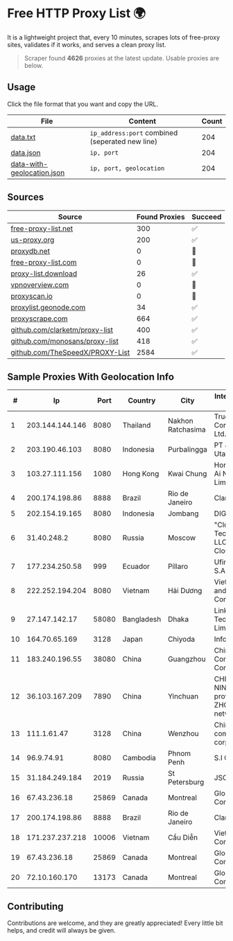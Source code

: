
# Free HTTP Proxy List 🌍

It is a lightweight project that, every 10 minutes, scrapes lots of free-proxy sites, validates if it works, and serves a clean proxy list.


> Scraper found **4626** proxies at the latest update. Usable proxies are below.

## Usage

Click the file format that you want and copy the URL.


|File|Content|Count|
|----|-------|-----|
|[data.txt](https://raw.githubusercontent.com/themiralay/Proxy-List-World/master/data.txt)|`ip_address:port` combined (seperated new line)|204|
|[data.json](https://raw.githubusercontent.com/themiralay/Proxy-List-World/master/data.json)|`ip, port`|204|
|[data-with-geolocation.json](https://raw.githubusercontent.com/themiralay/Proxy-List-World/master/data-with-geolocation.json)|`ip, port, geolocation`|204|

## Sources

|Source|Found Proxies|Succeed|
|------|-------------|-------|
|[free-proxy-list.net](https://free-proxy-list.net)|300|✅|
|[us-proxy.org](https://www.us-proxy.org)|200|✅|
|[proxydb.net](http://proxydb.net)|0|🚫|
|[free-proxy-list.com](https://free-proxy-list.com/?page=&port=&type%5B%5D=http&type%5B%5D=https&up_time=0&search=Search)|0|🚫|
|[proxy-list.download](https://www.proxy-list.download/HTTP)|26|✅|
|[vpnoverview.com](https://vpnoverview.com/privacy/anonymous-browsing/free-proxy-servers)|0|🚫|
|[proxyscan.io](https://www.proxyscan.io)|0|🚫|
|[proxylist.geonode.com](https://proxylist.geonode.com/api/proxy-list?limit=300&page=1&sort_by=lastChecked&sort_type=desc&protocols=http,https)|34|✅|
|[proxyscrape.com](https://api.proxyscrape.com/v2/?request=displayproxies&protocol=http&timeout=10000&country=all&ssl=all&anonymity=all)|664|✅|
|[github.com/clarketm/proxy-list](https://raw.githubusercontent.com/clarketm/proxy-list/master/proxy-list-raw.txt)|400|✅|
|[github.com/monosans/proxy-list](https://raw.githubusercontent.com/monosans/proxy-list/main/proxies/http.txt)|418|✅|
|[github.com/TheSpeedX/PROXY-List](https://raw.githubusercontent.com/TheSpeedX/PROXY-List/master/http.txt)|2584|✅|


## Sample Proxies With Geolocation Info

|#|Ip|Port|Country|City|Internet Service Provider|
|-|--|----|-------|----|-------------------------|
|1|203.144.144.146|8080|Thailand|Nakhon Ratchasima|True Internet Corporation CO. Ltd.|
|2|203.190.46.103|8080|Indonesia|Purbalingga|PT Jaring Lintas Utara|
|3|103.27.111.156|1080|Hong Kong|Kwai Chung|Hong Kong San Ai Net Int'l Limited|
|4|200.174.198.86|8888|Brazil|Rio de Janeiro|Claro S.A|
|5|202.154.19.165|8080|Indonesia|Jombang|DIGITNET|
|6|31.40.248.2|8080|Russia|Moscow|"Cloud Technologies" LLC trading as Cloud.ru|
|7|177.234.250.58|999|Ecuador|Píllaro|Ufinet Panama S.A.|
|8|222.252.194.204|8080|Vietnam|Hải Dương|VietNam Post and Telecom Corporation|
|9|27.147.142.17|58080|Bangladesh|Dhaka|Link3 Technologies Limited|
|10|164.70.65.169|3128|Japan|Chiyoda|InfoSphere|
|11|183.240.196.55|38080|China|Guangzhou|China Mobile Communications Corporation|
|12|36.103.167.209|7890|China|Yinchuan|CHINANET NINGXIA province ZHONGWEI IDC network|
|13|111.1.61.47|3128|China|Wenzhou|China Mobile communications corporation|
|14|96.9.74.91|8080|Cambodia|Phnom Penh|S.I Group|
|15|31.184.249.184|2019|Russia|St Petersburg|JSC Selectel|
|16|67.43.236.18|25869|Canada|Montreal|GloboTech Communications|
|17|200.174.198.86|8888|Brazil|Rio de Janeiro|Claro S.A|
|18|171.237.237.218|10006|Vietnam|Cầu Diễn|Viettel Corporation|
|19|67.43.236.18|25869|Canada|Montreal|GloboTech Communications|
|20|72.10.160.170|13173|Canada|Montreal|GloboTech Communications|



## Contributing

Contributions are welcome, and they are greatly appreciated! Every
little bit helps, and credit will always be given.

